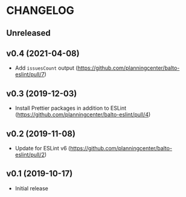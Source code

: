 # CHANGELOG

## Unreleased

## v0.4 (2021-04-08)

- Add `issuesCount` output (https://github.com/planningcenter/balto-eslint/pull/7)

## v0.3 (2019-12-03)

- Install Prettier packages in addition to ESLint (https://github.com/planningcenter/balto-eslint/pull/4)

## v0.2 (2019-11-08)

- Update for ESLint v6 (https://github.com/planningcenter/balto-eslint/pull/2)

## v0.1 (2019-10-17)

- Initial release
